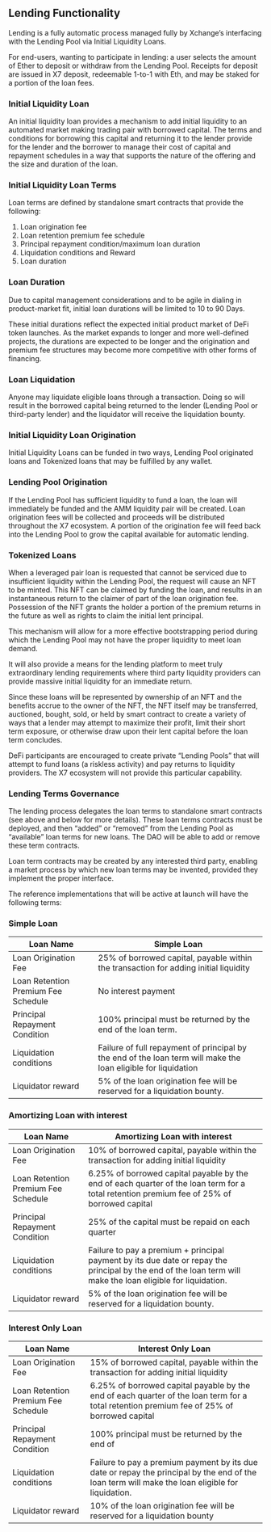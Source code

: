 ## Lending Functionality

Lending is a fully automatic process managed fully by Xchange’s interfacing with the Lending Pool via Initial Liquidity Loans.

For end-users, wanting to participate in lending: a user selects the amount of Ether to deposit or withdraw from the Lending Pool. Receipts for deposit are issued in X7 deposit, redeemable 1-to-1 with Eth, and may be staked for a portion of the loan fees.

### Initial Liquidity Loan

An initial liquidity loan provides a mechanism to add initial liquidity to an automated market making trading pair with borrowed capital. The terms and conditions for borrowing this capital and returning it to the lender provide for the lender and the borrower to manage their cost of capital and repayment schedules in a way that supports the nature of the offering and the size and duration of the loan.

### Initial Liquidity Loan Terms

Loan terms are defined by standalone smart contracts that provide the following:

1. Loan origination fee
1. Loan retention premium fee schedule
1. Principal repayment condition/maximum loan duration
1. Liquidation conditions and Reward
1. Loan duration

### Loan Duration

Due to capital management considerations and to be agile in dialing in product-market fit, initial loan durations will be limited to 10 to 90 Days.

These initial durations reflect the expected initial product market of DeFi token launches. As the market expands to longer and more well-defined projects, the durations are expected to be longer and the origination and premium fee structures may become more competitive with other forms of financing.

### Loan Liquidation

Anyone may liquidate eligible loans through a transaction. Doing so will result in the borrowed capital being returned to the lender (Lending Pool or third-party lender) and the liquidator will receive the liquidation bounty.

### Initial Liquidity Loan Origination

Initial Liquidity Loans can be funded in two ways, Lending Pool originated loans and Tokenized loans that may be fulfilled by any wallet.

### Lending Pool Origination

If the Lending Pool has sufficient liquidity to fund a loan, the loan will immediately be funded and the AMM liquidity pair will be created. Loan origination fees will be collected and proceeds will be distributed throughout the X7 ecosystem. A portion of the origination fee will feed back into the Lending Pool to grow the capital available for automatic lending.

### Tokenized Loans

When a leveraged pair loan is requested that cannot be serviced due to insufficient liquidity within the Lending Pool, the request will cause an NFT to be minted. This NFT can be claimed by funding the loan, and results in an instantaneous return to the claimer of part of the loan origination fee. Possession of the NFT grants the holder a portion of the premium returns in the future as well as rights to claim the initial lent principal.

This mechanism will allow for a more effective bootstrapping period during which the Lending Pool may not have the proper liquidity to meet loan demand.

It will also provide a means for the lending platform to meet truly extraordinary lending requirements where third party liquidity providers can provide massive initial liquidity for an immediate return.

Since these loans will be represented by ownership of an NFT and the benefits accrue to the owner of the NFT, the NFT itself may be transferred, auctioned, bought, sold, or held by smart contract to create a variety of ways that a lender may attempt to maximize their profit, limit their short term exposure, or otherwise draw upon their lent capital before the loan term concludes.

DeFi participants are encouraged to create private “Lending Pools” that will attempt to fund loans (a riskless activity) and pay returns to liquidity providers. The X7 ecosystem will not provide this particular capability.

### Lending Terms Governance

The lending process delegates the loan terms to standalone smart contracts (see above and below for more details). These loan terms contracts must be deployed, and then “added” or “removed” from the Lending Pool as “available” loan terms for new loans. The DAO will be able to add or remove these term contracts.

Loan term contracts may be created by any interested third party, enabling a market process by which new loan terms may be invented, provided they implement the proper interface.

The reference implementations that will be active at launch will have the following terms:

### Simple Loan

| Loan Name                           | Simple Loan                                                                                                    |
| ----------------------------------- | -------------------------------------------------------------------------------------------------------------- |
| Loan Origination Fee                | 25% of borrowed capital, payable within the transaction for adding initial liquidity                           |
| Loan Retention Premium Fee Schedule | No interest payment                                                                                            |
| Principal Repayment Condition       | 100% principal must be returned by the end of the loan term.                                                   |
| Liquidation conditions              | Failure of full repayment of principal by the end of the loan term will make the loan eligible for liquidation |
| Liquidator reward                   | 5% of the loan origination fee will be reserved for a liquidation bounty.                                      |

### Amortizing Loan with interest

| Loan Name                           | Amortizing Loan with interest                                                                                                                                |
| ----------------------------------- | ------------------------------------------------------------------------------------------------------------------------------------------------------------ |
| Loan Origination Fee                | 10% of borrowed capital, payable within the transaction for adding initial liquidity                                                                         |
| Loan Retention Premium Fee Schedule | 6.25% of borrowed capital payable by the end of each quarter of the loan term for a total retention premium fee of 25% of borrowed capital                   |
| Principal Repayment Condition       | 25% of the capital must be repaid on each quarter                                                                                                            |
| Liquidation conditions              | Failure to pay a premium + principal payment by its due date or repay the principal by the end of the loan term will make the loan eligible for liquidation. |
| Liquidator reward                   | 5% of the loan origination fee will be reserved for a liquidation bounty.                                                                                    |

### Interest Only Loan

| Loan Name                           | Interest Only Loan                                                                                                                               |
| ----------------------------------- | ------------------------------------------------------------------------------------------------------------------------------------------------ |
| Loan Origination Fee                | 15% of borrowed capital, payable within the transaction for adding initial liquidity                                                             |
| Loan Retention Premium Fee Schedule | 6.25% of borrowed capital payable by the end of each quarter of the loan term for a total retention premium fee of 25% of borrowed capital       |
| Principal Repayment Condition       | 100% principal must be returned by the end of                                                                                                    |
| Liquidation conditions              | Failure to pay a premium payment by its due date or repay the principal by the end of the loan term will make the loan eligible for liquidation. |
| Liquidator reward                   | 10% of the loan origination fee will be reserved for a liquidation bounty                                                                        |
